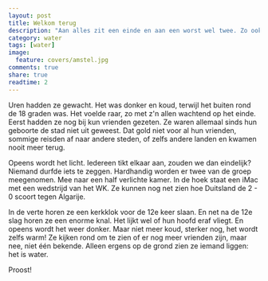 ```yaml
---
layout: post
title: Welkom terug
description: "Aan alles zit een einde en aan een worst wel twee. Zo ook aan deze maand."
category: water
tags: [water]
image:
  feature: covers/amstel.jpg
comments: true
share: true
readtime: 2
---
```


Uren hadden ze gewacht. Het was donker en koud, terwijl het buiten rond de 18 graden was. Het voelde raar, zo met z'n allen wachtend op het einde. Eerst hadden ze nog bij kun vrienden gezeten. Ze waren allemaal sinds hun geboorte de stad niet uit geweest. Dat gold niet voor al hun vrienden, sommige reisden af naar andere steden, of zelfs andere landen en kwamen nooit meer terug.

Opeens wordt het licht. Iedereen tikt elkaar aan, zouden we dan eindelijk? Niemand durfde iets te zeggen. Hardhandig worden er twee van de groep meegenomen. Mee naar een half verlichte kamer. In de hoek staat een iMac met een wedstrijd van het WK. Ze kunnen nog net zien hoe Duitsland de 2 - 0 scoort tegen Algarije.

In de verte horen ze een kerkklok voor de 12e keer slaan. En net na de 12e slag horen ze een enorme knal. Het lijkt wel of hun hoofd eraf vliegt. En opeens wordt het weer donker. Maar niet meer koud, sterker nog, het wordt zelfs warm! Ze kijken rond om te zien of er nog meer vrienden zijn, maar nee, niet één bekende. Alleen ergens op de grond zien ze iemand liggen: het is water.

Proost!
